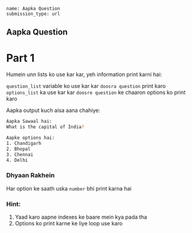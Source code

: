 ```ngMeta
name: Aapka Question
submission_type: url
```

## Aapka Question

# Part 1
Humein unn lists ko use kar kar, yeh information print karni hai:

`question_list` variable ko use kar kar `doosra question` print karo
`options_list` ka use kar kar `doosre question` ke chaaron options ko print karo

Aapka output kuch aisa aana chahiye:

```bash
Aapka Sawaal hai:
What is the capital of India?

Aapke options hai:
1. Chandigarh
2. Bhopal
3. Chennai
4. Delhi
```

### Dhyaan Rakhein
Har option ke saath uska `number` bhi print karna hai

### Hint:
1. Yaad karo aapne indexes ke baare mein kya pada tha
2. Options ko print karne ke liye loop use karo